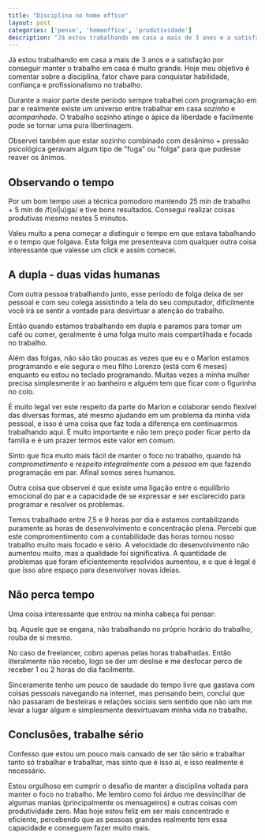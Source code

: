 ```yaml
---
title: "Disciplina no home office"
layout: post
categories: ['pense', 'homeoffice', 'produtividade']
description: "Já estou trabalhando em casa a mais de 3 anos e a satisfação por conseguir manter o trabalho em casa é muito grande. Hoje meu objetivo é comentar sobre a dis..."
---
```

Já estou trabalhando em casa a mais de 3 anos e a satisfação por conseguir manter o trabalho em casa é muito grande. Hoje meu objetivo é comentar sobre a disciplina, fator chave  para conquistar habilidade, confiança e profissionalismo no trabalho.

Durante a maior parte deste período sempre trabalhei com programação em par e realmente existe um universo entre trabalhar em casa *sozinho* e *acompanhado*. O trabalho sozinho atinge o ápice da liberdade e facilmente pode se tornar uma pura libertinagem.

Observei também que estar sozinho combinado com desânimo + pressão psicológica geravam algum tipo de "fuga" ou "folga" para que pudesse reaver os ânimos.

## Observando o tempo

Por um bom tempo usei a técnica pomodoro mantendo 25 min de trabalho + 5 min de /f(ol|u)ga/ e tive bons resultados. Consegui realizar coisas produtivas mesmo nestes 5 minutos. 

Valeu muito a pena começar a distinguir o tempo em que estava tabalhando e o tempo que folgava. Esta folga me presenteava com qualquer outra coisa interessante que valesse um click e assim comecei. 

## A dupla - duas vidas humanas

Com outra pessoa trabalhando junto, esse período de folga deixa de ser pessoal e com seu colega assistindo a tela do seu computador, difícilmente você irá se sentir a vontade para desvirtuar a atenção do trabalho. 

Então quando estamos trabalhando em dupla e paramos para tomar um café ou comer, geralmente é uma folga muito mais compartilhada e focada no trabalho. 

Além das folgas, não são tão poucas as vezes que eu e o Marlon estamos programando e ele segura o meu filho Lorenzo (está com 6 meses) enquanto eu estou no teclado programando. Muitas vezes a minha mulher precisa simplesmente ir ao banheiro e alguém tem que ficar com o figurinha no colo. 

É muito legal ver este respeito da parte do Marlon e colaborar sendo flexível das diversas formas, até mesmo ajudando em um problema da minha vida pessoal, e isso é uma coisa que faz toda a diferença em continuarmos trabalhando aqui. É muito importante e não tem preço poder ficar perto da família e é um prazer termos este valor em comum.

Sinto que fica muito mais fácil de manter o foco no trabalho, quando há *comprometimento* e *respeito integralmente* com a *pessoa* em que fazendo programação em par. Afinal somos seres humanos. 

Outra coisa que observei é que existe uma ligação entre o equilíbrio emocional do par e a capacidade de se expressar e ser esclarecido para programar e resolver os problemas.

Temos trabalhado entre 7,5 e 9 horas por dia e estamos contabilizando puramente as horas de desenvolvimento e concentração plena. Percebi que este compromentimento com a contabilidade das horas tornou nosso trabalho muito mais focado e sério. A velocidade do desenvolvimento não aumentou muito, mas a qualidade foi significativa. A quantidade de problemas que foram eficientemente resolvidos aumentou, e o que é legal é que isso abre espaço para desenvolver novas ideias.

## Não perca tempo

Uma coisa interessante que entrou na minha cabeça foi pensar: 

bq. Aquele que se engana, não trabalhando no próprio horário do trabalho, rouba de si mesmo.

No caso de freelancer, cobro apenas pelas horas trabalhadas. Então literalmente não recebo, logo se der um deslise e me desfocar perco de receber 1 ou 2 horas do dia facilmente.

Sinceramente tenho um pouco de saudade do tempo livre que gastava com coisas pessoais navegando na internet, mas pensando bem, concluí que não passaram de besteiras e relações sociais sem sentido que não iam me levar a lugar algum e simplesmente desvirtuavam minha vida no trabalho.

## Conclusões, trabalhe sério

Confesso que estou um pouco mais cansado de ser tão sério e trabalhar tanto só trabalhar e trabalhar, mas sinto que é isso aí, e isso realmente é necessário. 

Estou orgulhoso em cumprir o desafio de manter a disciplina voltada para manter o foco no trabalho. Me lembro como foi árduo me desvincilhar de algumas manias (principalmente os mensageiros) e outras coisas com produtividade zero. Mas hoje estou feliz em ser mais concentrado e eficiente, percebendo que as pessoas grandes realmente tem essa capacidade e conseguem fazer muito mais.

